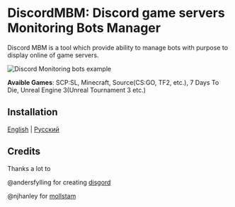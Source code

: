 DiscordMBM: Discord game servers Monitoring Bots Manager
============================================
Discord MBM is a tool which provide ability to manage bots with purpose to display online of game servers.

![Discord Monitoring bots example](https://i.ibb.co/4FcZZGY/bots.jpg)

**Avaible Games**: SCP:SL, Minecraft, Source(CS:GO, TF2, etc.), 7 Days To Die, Unreal Engine 3(Unreal Tournament 3 etc.)

## Installation
[English](https://github.com/Stairdeck/discordMBM/wiki/Installation-EN) | [Русский](https://github.com/Stairdeck/discordMBM/wiki/Installation-RU)

## Credits
Thanks a lot to

@andersfylling for creating [disgord](https://github.com/andersfylling/disgord)

@njhanley for [mollstam](https://github.com/njhanley/mollstam)